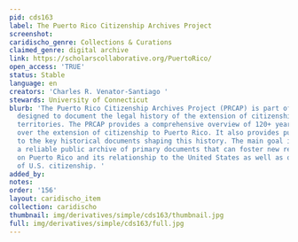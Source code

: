 ```yaml
---
pid: cds163
label: The Puerto Rico Citizenship Archives Project
screenshot: 
caridischo_genre: Collections & Curations
claimed_genre: digital archive
link: https://scholarscollaborative.org/PuertoRico/
open_access: 'TRUE'
status: Stable
language: en
creators: 'Charles R. Venator-Santiago '
stewards: University of Connecticut
blurb: 'The Puerto Rico Citizenship Archives Project (PRCAP) is part of a public repository
  designed to document the legal history of the extension of citizenship to the U.S.
  territories. The PRCAP provides a comprehensive overview of 120+ year story of debates
  over the extension of citizenship to Puerto Rico. It also provides public access
  to the key historical documents shaping this history. The main goal is to create
  a reliable public archive of primary documents that can foster new research projects
  on Puerto Rico and its relationship to the United States as well as on broader visions
  of U.S. citizenship. '
added_by: 
notes: 
order: '156'
layout: caridischo_item
collection: caridischo
thumbnail: img/derivatives/simple/cds163/thumbnail.jpg
full: img/derivatives/simple/cds163/full.jpg
---
```

